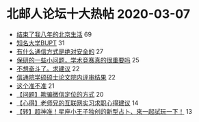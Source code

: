 # 北邮人论坛十大热帖 2020-03-07

- [结束了我八年的北京生活](https://bbs.byr.cn/article/Feeling/2924255) 69
- [知名大学BUPT](https://bbs.byr.cn/article/Talking/6186422) 31
- [有什么通信方式是绝对安全的](https://bbs.byr.cn/article/Security/44655) 27
- [保研的一些小问题，学术竞赛真的很重要吗](https://bbs.byr.cn/article/AimGraduate/1183135) 25
- [不想奋斗了。求建议](https://bbs.byr.cn/article/WorkLife/1141031) 22
- [信通院学硕硕士论文院内评审结果](https://bbs.byr.cn/article/Paper/37993) 22
- [这个准不准](https://bbs.byr.cn/article/Picture/3255615) 21
- [【问题】欺骗微信定位的方式](https://bbs.byr.cn/article/MobileInternet/9141) 20
- [【心得】老师兄的互联网实习求职心得建议](https://bbs.byr.cn/article/Job/2079370) 14
- [【转】超神准！星座小王子独创的新型占卜、來一起試玩一下！](https://bbs.byr.cn/article/Constellations/326533) 13


